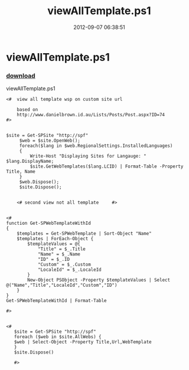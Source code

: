 ﻿---
pid:            3631
poster:         brodobrey
title:          viewAllTemplate.ps1
date:           2012-09-07 06:38:51
format:         posh
parent:         0
parent:         0

---

# viewAllTemplate.ps1

### [download](3631.ps1)

viewAllTemplate.ps1	 

```posh
<#  view all template wsp on custom site url

    based on
    http://www.danielbrown.id.au/Lists/Posts/Post.aspx?ID=74
#>


$site = Get-SPSite "http://spf"
     $web = $site.OpenWeb();
     foreach($lang in $web.RegionalSettings.InstalledLanguages)
     {
         Write-Host "Displaying Sites for Langauge: " $lang.DisplayName;
         $site.GetWebTemplates($lang.LCID) | Format-Table -Property Title, Name
     }
     $web.Dispose();
     $site.Dispose();
     
     
    <# second view not all template     #>
    
   
<#
function Get-SPWebTemplateWithId
{
    $templates = Get-SPWebTemplate | Sort-Object "Name"
    $templates | ForEach-Object {
        $templateValues = @{
            "Title" = $_.Title
            "Name" = $_.Name
            "ID" = $_.ID
            "Custom" = $_.Custom
            "LocaleId" = $_.LocaleId
        }
        New-Object PSObject -Property $templateValues | Select @("Name","Title","LocaleId","Custom","ID")
    }
}
Get-SPWebTemplateWithId | Format-Table

#>


<#
   $site = Get-SPSite "http://spf"
   foreach ($web in $site.AllWebs) { 
   $web | Select-Object -Property Title,Url,WebTemplate 
   }
   $site.Dispose()
   
   #>
```
